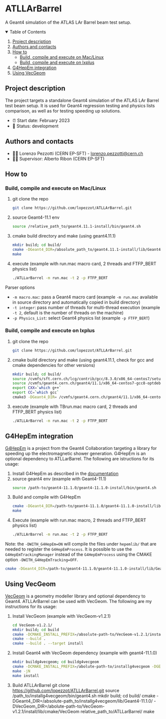 # ATLLArBarrel
A Geant4 simulation of the ATLAS LAr Barrel beam test setup.

<!-- TABLE OF CONTENTS -->
<details open="open">
  <summary>Table of Contents</summary>
  <ol>
    <li><a href="#project-description">Project description</a></li>
    <li><a href="#authors-and-contacts">Authors and contacts</a></li>
    <li>
      <a href="#how-to">How to</a>
      <ul>
        <li><a href="#build-compile-and-execute-on-maclinux">Build, compile and execute on Mac/Linux</a></li>
        <li><a href="#build-compile-and-execute-on-lxplus">Build, compile and execute on lxplus</a></li>
      </ul>
    </li>
    <li><a href="#g4hepem-integration">G4HepEm integration</a></li>
    <li><a href="#using-vecgeom">Using VecGeom</a></li>
  </ol>
</details>

<!--Project desription-->
## Project description
The project targets a standalone Geant4 simulation of the ATLAS LAr Barrel test beam setup. It is used for Geant4 regression testing and physics lists comparison, as well as for testing speeding up solutions.
- ⏰ Start date: February 2023
- 📌 Status: development

<!--Authors and contacts-->
## Authors and contacts
- 👨‍🔬 Lorenzo Pezzotti (CERN EP-SFT) - lorenzo.pezzotti@cern.ch 
- 👨‍🔬 Supervisor: Alberto Ribon (CERN EP-SFT)

<!--How to-->
## How to

### Build, compile and execute on Mac/Linux
1.  git clone the repo
    ```sh
    git clone https://github.com/lopezzot/ATLLArBarrel.git
    ```
2.  source Geant4-11.1 env
    ```sh
    source /relative_path_to/geant4.11.1-install/bin/geant4.sh
    ```
3.  cmake build directory and make (using geant4.11.1)
    ```sh
    mkdir build; cd build/
    cmake -DGeant4_DIR=/absolute_path_to/geant4.11.1-install/lib/Geant4-11.1.0/ relative_path_to/ATLLarBarrel/
    make
    ```
4.  execute (example with run.mac macro card, 2 threads and FTFP_BERT physics list)
    ```sh
    ./ATLLarBarrel -m run.mac -t 2 -p FTFP_BERT
    ```

Parser options
- `-m macro.mac`: pass a Geant4 macro card (example `-m run.mac` available in source directory and automatically copied in build directory) 
- `-t integer`: pass number of threads for multi-thread execution (example `-t 2`, default is the number of threads on the machine)
- `-p Physics_List`: select Geant4 physics list (example `-p FTFP_BERT`)

### Build, compile and execute on lxplus
1. git clone the repo
   ```sh
   git clone https://github.com/lopezzot/ATLLArBarrel.git
   ```
2. cmake build directory and make (using geant4.11.1, check for gcc and cmake dependencies for other versions)
   ```sh
   mkdir build; cd build/
   source /cvmfs/sft.cern.ch/lcg/contrib/gcc/8.3.0/x86_64-centos7/setup.sh
   source /cvmfs/geant4.cern.ch/geant4/11.1/x86_64-centos7-gcc8-optdeb-MT/CMake-setup.sh
   export CXX=`which g++`
   export CC=`which gcc`
   cmake3 -DGeant4_DIR= /cvmfs/geant4.cern.ch/geant4/11.1/x86_64-centos7-gcc8-optdeb-MT/lib64/Geant4-11.1.0/ ../ATLLArBarrel/
   ```
3. execute (example with TBrun.mac macro card, 2 threads and FTFP_BERT physics list)
   ```sh
   ./ATLLArBarrel -m run.mac -t 2 -p FTFP_BERT
   ```

<!--G4HepEm integration-->
## G4HepEm integration

[G4HepEm](https://github.com/mnovak42/g4hepem) is a project from the Geant4 Collaboration targeting a library for speeding up the electromagnetic shower generation.
G4HepEm is an optional dependency to ATLLarBarrel. The following are istructions for its usage:
1. Install G4HepEm as described in the [documentation](https://github.com/mnovak42/g4hepem#quick-start)
2. source geant4 env (example with Geant4-11.1)
   ```sh
   source /path-to/geant4-11.1.0/geant4-11.1.0-install/bin/geant4.sh 
    ```
3. Build and compile with G4HepEm
   ```sh
   cmake -DGeant4_DIR=/path-to/geant4-11.1.0/geant4-11.1.0-install/lib/Geant4-11.1.0/ -DG4HepEm_DIR=/path-to/g4hepem-install/lib/cmake/G4HepEm/ -DWITH_G4HepEm=ON ../ATLLArBarrel/
   make
   ```
4. Execute (example with run.mac macro, 2 threads and FTFP_BERT physics list)
   ```sh
   ./ATLLArBarrel -m run.mac -t 2 -p FTFP_BERT
   ```
   
Note: the `-DWITH_G4HepEm=ON` will compile the files under `hepemlib/` that are needed to register the `G4HepEmProcess`. It is possible to use the `G4HepEmTrackingManager` instead of the `G4HepEmProcess` using the CMAKE option `-DWITH_G4HepEmTracking=OFF`.
   ```sh
   cmake -DGeant4_DIR=/path-to/geant4-11.1.0/geant4-11.1.0-install/lib/Geant4-11.1.0/ -DG4HepEm_DIR=/path-to/g4hepem-install/lib/cmake/G4HepEm/ -DWITH_G4HepEm=ON -DWITH_G4HepEmTracking=ON ../ATLLArBarrel/ 
   ```

<!--Using VecGeom-->
## Using VecGeom

[VecGeom](https://gitlab.cern.ch/VecGeom/VecGeom) is a geometry modeller library and optional dependency to Geant4. ATLLArBarrel can be used with VecGeom. The following are my instructions for its usage:
1. Install VecGeom (example with VecGeom-v1.2.1)
   ```sh
   cd VecGeom-v1.2.1/
   mkdir build; cd build
   cmake -DCMAKE_INSTALL_PREFIX=/absolute-path-to/VecGeom-v1.2.1/install/ -DVECGEOM_BUILTIN_VECCORE=ON ..
   cmake --build .
   cmake --build . --target install
   ```
2. Install Geant4 with VecGeom dependency (example with geant4-11.1.0)
   ```sh
   mkdir buildg4vecgeom; cd buildg4vecgeom
   cmake -DCMAKE_INSTALL_PREFIX=/abolute-path-to/installg4vecgeom -DGEANT4_INSTALL_DATA=ON -DGEANT4_USE_QT=ON -DGEANT4_BUILD_MULTITHREADED=ON -DGEANT4_USE_USOLIDS=ON -DVecGeom_DIR=/abolute-path-to/VecGeom-v1.2.1/install/lib/cmake/VecGeom/ -DGEANT4_USE_GDML=ON /relative-path-to/geant4-11.1.0/
   make -jN
   make install
   ```
3. Build ATLLArBarrel
   git clone https://github.com/lopezzot/ATLLArBarrel.git
   source /path_to/installg4vecgeom/bin/geant4.sh
   mkdir build; cd build/
   cmake -DGeant4_DIR=/absolute-path_to/installg4vecgeom/lib/Geant4-11.1.0/ -DVecGeom_DIR=/abolute-path-to/VecGeom-v1.2.1/install/lib/cmake/VecGeom        relative_path_to/ATLLarBarrel/
   make
   ```
